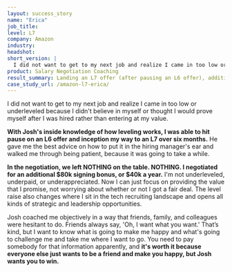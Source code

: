```yaml
---
layout: success_story
name: "Erica"
job_title: 
level: L7
company: Amazon
industry:
headshot:
short_version: |
  I did not want to get to my next job and realize I came in too low or underleveled because I didn't believe in myself or thought I would prove myself after I was hired rather than entering at my value. **With Josh's inside knowledge of how leveling works, I was able to hit pause on an L6 offer and inception my way to an L7 over six months.** In the negotiation, we left NOTHING on the table. NOTHING. I negotiated for an additional **$80k signing bonus, or $40k a year**. 
product: Salary Negotiation Coaching
result_summary: Landing an L7 offer (after pausing an L6 offer), additional $80,000 in sign-on bonus ($40,000 more in year one + $40,000 more in year two)
case_study_url: /amazon-l7-erica/
---
```

I did not want to get to my next job and realize I came in too low or underleveled because I didn't believe in myself or thought I would prove myself after I was hired rather than entering at my value.

**With Josh's inside knowledge of how leveling works, I was able to hit pause on an L6 offer and inception my way to an L7 over six months.** He gave me the best advice on how to put it in the hiring manager's ear and walked me through being patient, because it was going to take a while.

**In the negotiation, we left NOTHING on the table. NOTHING. I negotiated for an additional $80k signing bonus, or $40k a year.**  I'm not underleveled, underpaid, or underappreciated. Now I can just focus on providing the value that I promise, not worrying about whether or not I got a fair deal. The level raise also changes where I sit in the tech recruiting landscape and opens all kinds of strategic and leadership opportunities.

Josh coached me objectively in a way that friends, family, and colleagues were hesitant to do. Friends always say, 'Oh, I want what you want.' That’s kind, but I want to know what is going to make me happy and what's going to challenge me and take me where I want to go. You need to pay somebody for that information apparently, and **it's worth it because everyone else just wants to be a friend and make you happy, but Josh wants you to win.**